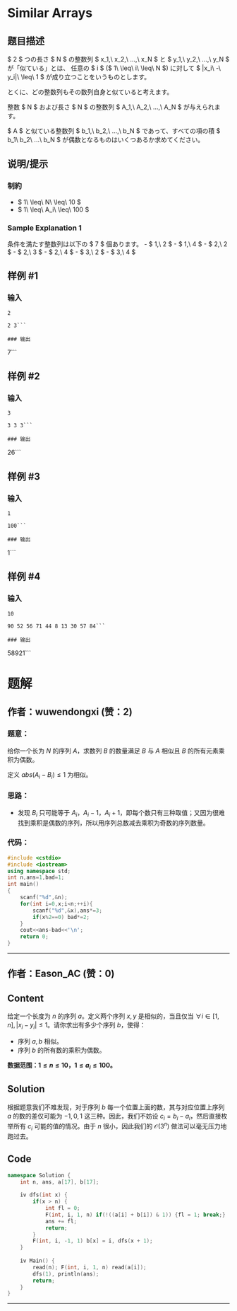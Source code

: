 # Similar Arrays

## 题目描述

[problemUrl]: https://atcoder.jp/contests/code-festival-2017-qualc/tasks/code_festival_2017_qualc_b

$ 2 $ つの長さ $ N $ の整数列 $ x_1,\ x_2,\ ...,\ x_N $ と $ y_1,\ y_2,\ ...,\ y_N $ が「似ている」とは、 任意の $ i $ ($ 1\ \leq\ i\ \leq\ N $) に対して $ |x_i\ -\ y_i|\ \leq\ 1 $ が成り立つことをいうものとします。

とくに、どの整数列もその数列自身と似ていると考えます。

整数 $ N $ および長さ $ N $ の整数列 $ A_1,\ A_2,\ ...,\ A_N $ が与えられます。

$ A $ と似ている整数列 $ b_1,\ b_2,\ ...,\ b_N $ であって、すべての項の積 $ b_1\ b_2\ ...\ b_N $ が偶数となるものはいくつあるか求めてください。

## 说明/提示

### 制約

- $ 1\ \leq\ N\ \leq\ 10 $
- $ 1\ \leq\ A_i\ \leq\ 100 $

### Sample Explanation 1

条件を満たす整数列は以下の $ 7 $ 個あります。 - $ 1,\ 2 $ - $ 1,\ 4 $ - $ 2,\ 2 $ - $ 2,\ 3 $ - $ 2,\ 4 $ - $ 3,\ 2 $ - $ 3,\ 4 $

## 样例 #1

### 输入

```
2
2 3```

### 输出

```
7```

## 样例 #2

### 输入

```
3
3 3 3```

### 输出

```
26```

## 样例 #3

### 输入

```
1
100```

### 输出

```
1```

## 样例 #4

### 输入

```
10
90 52 56 71 44 8 13 30 57 84```

### 输出

```
58921```

# 题解

## 作者：wuwendongxi (赞：2)

### 题意：
给你一个长为 $N$ 的序列 $A$，求数列 $B$ 的数量满足 $B$ 与 $A$ 相似且 $B$ 的所有元素乘积为偶数。

定义 $abs(A_i-B_i)\leq1$ 为相似。

### 思路：
- 发现 $B_i$ 只可能等于 $A_i$，$A_i -1$，$A_i +1$，即每个数只有三种取值；又因为很难找到乘积是偶数的序列，所以用序列总数减去乘积为奇数的序列数量。

### 代码：
```cpp
#include <cstdio>
#include <iostream>
using namespace std;
int n,ans=1,bad=1;
int main()
{
	scanf("%d",&n);
	for(int i=0,x;i<n;++i){
		scanf("%d",&x),ans*=3;
		if(x%2==0) bad*=2;
	}
	cout<<ans-bad<<'\n';
	return 0;
}
```

---

## 作者：Eason_AC (赞：0)

## Content
给定一个长度为 $n$ 的序列 $a$。定义两个序列 $x,y$ 是相似的，当且仅当 $\forall i\in[1,n],|x_i-y_i|\leqslant 1$。请你求出有多少个序列 $b$，使得：

- 序列 $a,b$ 相似。
- 序列 $b$ 的所有数的乘积为偶数。

**数据范围：$1\leqslant n\leqslant 10$，$1\leqslant a_i\leqslant 100$。**
## Solution
根据题意我们不难发现，对于序列 $b$ 每一个位置上面的数，其与对应位置上序列 $a$ 的数的差仅可能为 $-1,0,1$ 这三种。因此，我们不妨设 $c_i=b_i-a_i$，然后直接枚举所有 $c_i$ 可能的值的情况。由于 $n$ 很小，因此我们的 $\mathcal O(3^n)$ 做法可以毫无压力地跑过去。
## Code
```cpp
namespace Solution {
	int n, ans, a[17], b[17];
	
	iv dfs(int x) {
		if(x > n) {
			int fl = 0;
			F(int, i, 1, n) if(!((a[i] + b[i]) & 1)) {fl = 1; break;}
			ans += fl;
			return;
		}
		F(int, i, -1, 1) b[x] = i, dfs(x + 1);
	}
	
	iv Main() {
		read(n); F(int, i, 1, n) read(a[i]);
		dfs(1), println(ans);
		return;
	}
}
```

---

